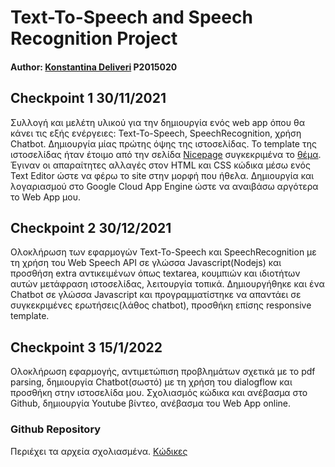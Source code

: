 # Text-To-Speech and Speech Recognition Project

#### Author: [Konstantina Deliveri](https://github.com/konstantinadeliveri) P2015020

## Checkpoint 1 30/11/2021
Συλλογή και μελέτη υλικού για την δημιουργία ενός web app όπου θα κάνει τις εξής ενέργειες: Text-To-Speech, SpeechRecognition, χρήση Chatbot.
Δημιουργία μίας πρώτης όψης της ιστοσελίδας. Το template της ιστοσελίδας ήταν έτοιμο από την σελίδα [Nicepage](https://nicepage.com/) συγκεκριμένα το [θέμα](https://nicepage.com/t/108771/future-technology-trends-template). Έγιναν οι απαραίτητες αλλαγές στον HTML και CSS κώδικα μέσω ενός Text Editor ώστε να φέρω το site στην 
μορφή που ήθελα. Δημιουργία και λογαριασμού στο Google Cloud App Engine ώστε να αναιβάσω αργότερα το Web App μου.

## Checkpoint 2 30/12/2021
Ολοκλήρωση των εφαρμογών Text-To-Speech και SpeechRecognition με τη χρήση του Web Speech API σε γλώσσα Javascript(Nodejs) και προσθήση extra αντικειμένων όπως textarea, κουμπιών και ιδιοτήτων αυτών μετάφραση ιστοσελίδας, λειτουργία τοπικά. Δημιουργήθηκε και ένα Chatbot σε γλώσσα Javascript και προγραμματίστηκε να απαντάει σε συγκεκριμένες ερωτήσεις(λάθος chatbot), προσθήκη επίσης responsive template.

## Checkpoint 3 15/1/2022
Ολοκλήρωση εφαρμογής, αντιμετώπιση προβλημάτων σχετικά με το pdf parsing, δημιουργία Chatbot(σωστό) με τη χρήση του dialogflow και προσθήκη στην ιστοσελίδα μου. Σχολιασμός κώδικα και ανέβασμα στο Github, δημιουργία Youtube βίντεο, ανέβασμα του Web App online.

### Github Repository
Περιέχει τα αρχεία σχολιασμένα. [Κώδικες](https://github.com/konstantinadeliveri/)
